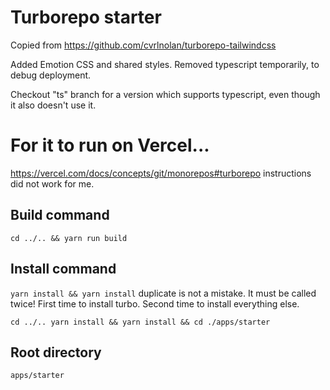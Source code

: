 # Turborepo starter

Copied from https://github.com/cvrlnolan/turborepo-tailwindcss

Added Emotion CSS and shared styles. Removed typescript temporarily, to debug deployment.

Checkout "ts" branch for a version which supports typescript, even though it also doesn't use it.

# For it to run on Vercel...

https://vercel.com/docs/concepts/git/monorepos#turborepo instructions did not work for me.

## Build command

```
cd ../.. && yarn run build
```

## Install command

`yarn install && yarn install` duplicate is not a mistake. It must be called twice! First time to install turbo. Second time to install everything else.

```
cd ../.. yarn install && yarn install && cd ./apps/starter
```

## Root directory

```
apps/starter
```
